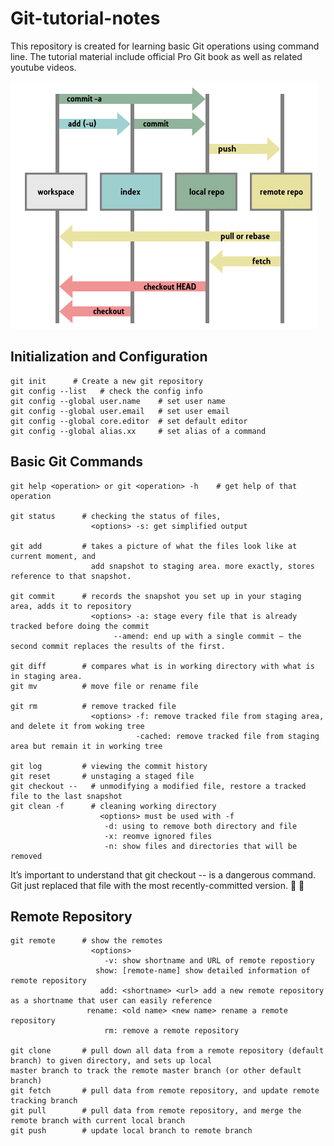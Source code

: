 # Git-tutorial-notes
This repository is created for learning basic Git operations using command line. The tutorial material include official Pro Git book as well as related youtube videos.

![](https://github.com/Zakiyi/Git-tutorial-notes/blob/master/git_index_structure.png)

## Initialization and Configuration 
```
git init      # Create a new git repository
git config --list   # check the config info
git config --global user.name    # set user name
git config --global user.email   # set user email
git config --global core.editor  # set default editor
git config --global alias.xx     # set alias of a command
```
## Basic Git Commands
```
git help <operation> or git <operation> -h    # get help of that operation 

git status      # checking the status of files, 
                  <options> -s: get simplified output
                        
git add         # takes a picture of what the files look like at current moment, and
                  add snapshot to staging area. more exactly, stores reference to that snapshot.

git commit      # records the snapshot you set up in your staging area, adds it to repository
                  <options> -a: stage every file that is already tracked before doing the commit
                       --amend: end up with a single commit — the second commit replaces the results of the first.
                        
git diff        # compares what is in working directory with what is in staging area.
git mv          # move file or rename file

git rm          # remove tracked file 
                  <options> -f: remove tracked file from staging area, and delete it from woking tree
                            -cached: remove tracked file from staging area but remain it in working tree
                                  
git log         # viewing the commit history
git reset       # unstaging a staged file
git checkout --   # unmodifying a modified file, restore a tracked file to the last snapshot
git clean -f      # cleaning working directory
                    <options> must be used with -f
                     -d: using to remove both directory and file
                     -x: reomve ignored files
                     -n: show files and directories that will be removed
```

It’s important to understand that git checkout -- <file> is a dangerous command.  Git just replaced that file with the most recently-committed version. &#x1F344; &#x1F344;
  
## Remote Repository
```
git remote      # show the remotes
                  <options>
                     -v: show shortname and URL of remote repostiory
                   show: [remote-name] show detailed information of remote repository
                    add: <shortname> <url> add a new remote repository as a shortname that user can easily reference
                 rename: <old name> <new name> rename a remote repository
                     rm: remove a remote repository
                     
git clone       # pull down all data from a remote repository (default branch) to given directory, and sets up local                           master branch to track the remote master branch (or other default branch)                   
git fetch       # pull data from remote repository, and update remote tracking branch
git pull        # pull data from remote repository, and merge the remote branch with current local branch
git push        # update local branch to remote branch
                   
```
